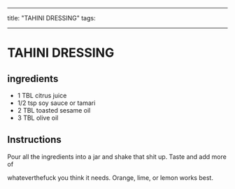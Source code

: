 
---
title: "TAHINI DRESSING"
tags:

---
# TAHINI DRESSING



## ingredients
* 1 TBL citrus juice 
* 1/2 tsp soy sauce or tamari 
* 2 TBL toasted sesame oil 
* 3 TBL olive oil 



## Instructions
Pour all the ingredients into a jar and shake that shit up. Taste and add more of

whateverthefuck you think it needs. Orange, lime, or lemon works best.






